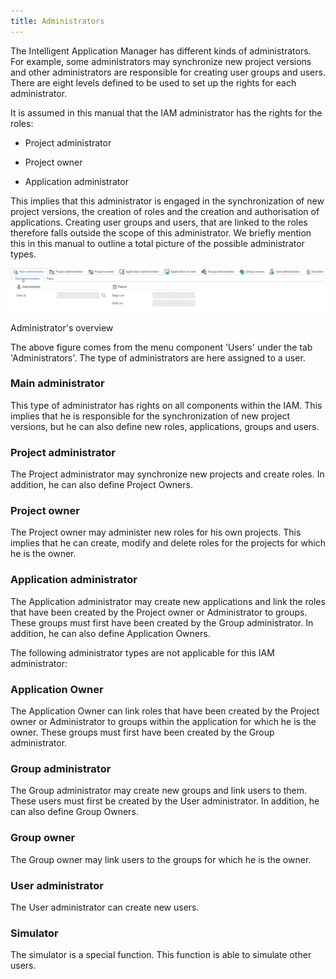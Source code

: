 ```yaml
---
title: Administrators
---
```


The Intelligent Application Manager has different kinds of administrators. For example, some administrators may synchronize new project versions and other administrators are responsible for creating user groups and users. There are eight levels defined to be used to set up the rights for each administrator.

It is assumed in this manual that the IAM administrator has the rights for the roles:

- Project administrator

- Project owner

- Application administrator

This implies that this administrator is engaged in the synchronization of new project versions, the creation of roles and the creation and authorisation of applications. Creating user groups and users, that are linked to the roles therefore falls outside the scope of this administrator. We briefly mention this in this manual to outline a total picture of the possible administrator types.

![](../assets/iam_dev/image6.png)

Administrator\'s overview

The above figure comes from the menu component 'Users' under the tab 'Administrators'. The type of administrators are here assigned to a user.

### Main administrator

This type of administrator has rights on all components within the IAM. This implies that he is responsible for the synchronization of new project versions, but he can also define new roles, applications, groups and users.

### Project administrator

The Project administrator may synchronize new projects and create roles. In addition, he can also define Project Owners.

### Project owner

The Project owner may administer new roles for his own projects. This implies that he can create, modify and delete roles for the projects for which he is the owner.

### Application administrator

The Application administrator may create new applications and link the roles that have been created by the Project owner or Administrator to groups. These groups must first have been created by the Group administrator. In addition, he can also define Application Owners.

The following administrator types are not applicable for this IAM administrator:

### Application Owner

The Application Owner can link roles that have been created by the Project owner or Administrator to groups within the application for which he is the owner. These groups must first have been created by the Group administrator.

### Group administrator

The Group administrator may create new groups and link users to them. These users must first be created by the User administrator. In addition, he can also define Group Owners.

### Group owner

The Group owner may link users to the groups for which he is the owner.

### User administrator

The User administrator can create new users.

### Simulator

The simulator is a special function. This function is able to simulate other users.
